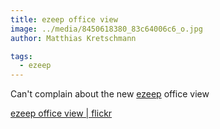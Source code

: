 ```yaml
---
title: ezeep office view
image: ../media/8450618380_83c64006c6_o.jpg
author: Matthias Kretschmann

tags:
  - ezeep
---
```


Can't complain about the new [ezeep](http://ezeep.com) office view

[ezeep office view | flickr](http://www.flickr.com/photos/krema/8450618380)

